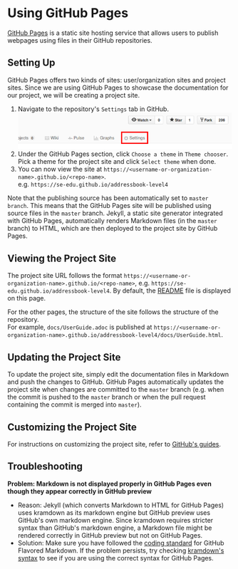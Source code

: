 # Using GitHub Pages

[GitHub Pages](https://pages.github.com/) is a static site hosting service that allows users to publish
webpages using files in their GitHub repositories.

## Setting Up

GitHub Pages offers two kinds of sites: user/organization sites and project sites.
Since we are using GitHub Pages to showcase the documentation for our project, we will be creating a project site.

 1. Navigate to the repository's `Settings` tab in GitHub. <br>
    <img src="images/github_repo_settings.png" width="600">
 1. Under the GitHub Pages section, click `Choose a theme` in `Theme chooser`. Pick a theme for the
    project site and click `Select theme` when done.
 1. You can now view the site at `https://<username-or-organization-name>.github.io/<repo-name>`. <br>
    e.g. `https://se-edu.github.io/addressbook-level4`

Note that the publishing source has been automatically set to `master branch`.
This means that the GitHub Pages site will be published using source files in the `master` branch.
Jekyll, a static site generator integrated with GitHub Pages, automatically renders Markdown files
(in the `master` branch) to HTML, which are then deployed to the project site by GitHub Pages.

## Viewing the Project Site

The project site URL follows the format `https://<username-or-organization-name>.github.io/<repo-name>`,
e.g. `https://se-edu.github.io/addressbook-level4`.
By default, the [README](../README.md) file is displayed on this page.

For the other pages, the structure of the site follows the structure of the repository. <br>
For example, `docs/UserGuide.adoc` is published at `https://<username-or-organization-name>.github.io/addressbook-level4/docs/UserGuide.html`.

## Updating the Project Site

To update the project site, simply edit the documentation files in Markdown and push the changes to GitHub.
GitHub Pages automatically updates the project site when changes are committed to the `master` branch
(e.g. when the commit is pushed to the `master` branch or when the pull request containing the commit is
merged into `master`).

## Customizing the Project Site

For instructions on customizing the project site, refer to [GitHub's guides](https://help.github.com/categories/customizing-github-pages/).

## Troubleshooting

 **Problem: Markdown is not displayed properly in GitHub Pages even though they appear correctly in GitHub preview**

 * Reason: Jekyll (which converts Markdown to HTML for GitHub Pages) uses kramdown as its markdown engine but
   GitHub preview uses GitHub's own markdown engine. Since kramdown requires stricter syntax than GitHub's markdown
   engine, a Markdown file might be rendered correctly in GitHub preview but not on GitHub Pages.
 * Solution: Make sure you have followed the [coding standard](https://oss-generic.github.io/process/codingStandards/CodingStandard-Gfmd.html)
   for GitHub Flavored Markdown. If the problem persists, try checking [kramdown's syntax](https://kramdown.gettalong.org/parser/gfm.html)
   to see if you are using the correct syntax for GitHub Pages.
